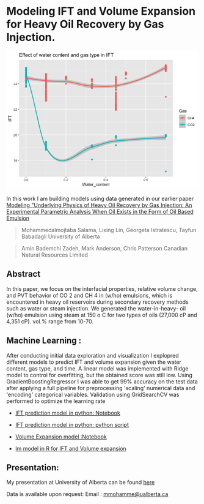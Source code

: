 # Modeling IFT and Volume Expansion for Heavy Oil Recovery by Gas Injection.

![alt text](https://github.com/dataubc/Modeling_IFT_for_heavy_oil_emulsion/blob/master/modeling_ift_r_files/figure-gfm/unnamed-chunk-1-1.png)
 

In this work I am building models using data generated in our earlier paper [Modeling "Underlying Physics of Heavy Oil Recovery by Gas Injection: An Experimental Parametric Analysis When Oil Exists in the Form of Oil Based Emulsion](https://www.sciencedirect.com/science/article/abs/pii/S0263876220304561)

> Mohammedalmojtaba Salama, Lixing Lin, Georgeta Istratescu, Tayfun Babadagli
> University of Alberta

> Amin Bademchi Zadeh, Mark Anderson, Chris Patterson
> Canadian Natural Resources Limited


**Abstract**
---

In this paper, we focus on the interfacial properties, relative volume change, and PVT behavior
of CO 2 and CH 4 in (w/ho) emulsions, which is encountered in heavy oil reservoirs during
secondary recovery methods such as water or steam injection. We generated the water-in-heavy-
oil (w/ho) emulsion using steam at 150 o C for two types of oils (27,000 cP and 4,351 cP).
vol.% range from 10-70.

Machine Learning :
---
After conducting initial data exploration and visualization I explopred different models to predict IFT and volume expansion given the water content, gas type, and time. A linear model was implemented with Ridge model to control for overfitting, but the obtained score was still low. Using GradientBoostingRegressor I was able to get 99% accuracy on the test data after applying a full pipeline for preprocessing 'scaling' numerical data and 'encoding' categorical variables. Validation using GridSearchCV was performed to optimize the learning rate

- [IFT prediction model in python: Notebook](https://github.com/dataubc/Modeling_IFT_for_heavy_oil_emulsion/blob/master/modeling_ift_python.ipynb)

- [IFT prediction model in python: python script](https://github.com/dataubc/Modeling_IFT_for_heavy_oil_emulsion/blob/master/gradient_boosting.py)

- [Volume Expansion model :Notebook](https://github.com/dataubc/Modeling_IFT_for_heavy_oil_emulsion/blob/master/modeling_ift_r.md)

- [lm model in R for IFT and Volume expansion](https://github.com/dataubc/Modeling_IFT_for_heavy_oil_emulsion/blob/master/modeling_ift_r.md)


Presentation:
---
My presentation at University of Alberta can be found [here](https://dataubc.github.io/Modeling_IFT_for_heavy_oil_emulsion/)


Data is available upon request:
Email : mmohamme@ualberta.ca

